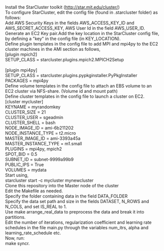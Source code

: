 Install the StarCluster toolkit (http://star.mit.edu/cluster/) <br />
To configure StarCluster, edit the config file (found in .starcluster folder) as follows:<br />
Add AWS Security Keys in the fields AWS_ACCESS_KEY_ID and AWS_SECRET_ACCESS_KEY, AWS User Id in the field AWS_USER_ID.<br />
Generate an EC2 Key pair.Add the key location in the StarCluster config file, by defining a "key" in the config file (in KEY_LOCATION). <br />
Define plugin templates in the config file to add MPI and mpi4py to the EC2 cluster machines in the AMI section as follows, <br />
[plugin mpich2]<br />
SETUP_CLASS = starcluster.plugins.mpich2.MPICH2Setup<br />
<br />
[plugin mpi4py]<br />
SETUP_CLASS = starcluster.plugins.pypkginstaller.PyPkgInstaller<br />
PACKAGES = mpi4py<br />
Define volume templates in the config file to attach an EBS volume to an EC2 cluster via NFS-share. (Volume id and mount path) <br />
Define cluster templates in the config file to launch a cluster on EC2. <br />
[cluster mycluster] <br />
KEYNAME = myrandomkey<br />
CLUSTER_SIZE = 21<br />
CLUSTER_USER = sgeadmin<br />
CLUSTER_SHELL = bash<br />
NODE_IMAGE_ID = ami-6b211202<br />
NODE_INSTANCE_TYPE = t2.micro<br />
MASTER_IMAGE_ID = ami-3393a45a<br />
MASTER_INSTANCE_TYPE = m1.small<br />
PLUGINS = mpi4py, mpich2<br />
SPOT_BID = 0.5<br />
SUBNET_ID = subnet-9999a99b9<br />
PUBLIC_IPS = True<br />
VOLUMES = mydata<br />
Start using, <br />
starcluster start -c mycluster mynewcluster <br />
    Clone this repository into the Master node of  the cluster<br />
    Edit the Makefile as needed.<br /> 
        Specify the folder containing data in the field DATA_FOLDER<br />
        Specify the data set path and size in the fields DATASET, N_ROWS and N_COLS, and set IS_REAL to 1.<br />
        Use make arrange_real_data to preprocess the data and break it into partitions.<br />
    Edit the number of iterations, regularization coefficient and learning rate schedules in the file main.py through the variables num_itrs, alpha and learning_rate_schedule etc.<br />
    Now, run: <br />
        make syncr.
        

